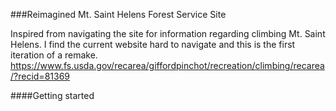 ###Reimagined Mt. Saint Helens Forest Service Site

Inspired from navigating the site for information regarding climbing Mt. Saint Helens.
I find the current website hard to navigate and this is the first iteration of a remake.
https://www.fs.usda.gov/recarea/giffordpinchot/recreation/climbing/recarea/?recid=81369

####Getting started




